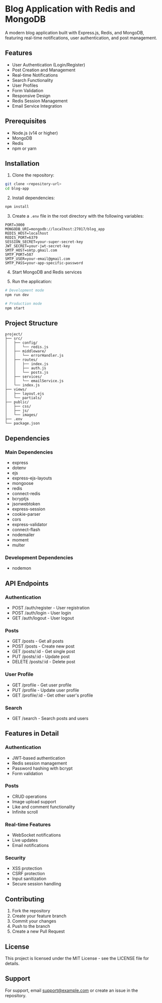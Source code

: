 # Blog Application with Redis and MongoDB

A modern blog application built with Express.js, Redis, and MongoDB, featuring real-time notifications, user authentication, and post management.

## Features

- User Authentication (Login/Register)
- Post Creation and Management
- Real-time Notifications
- Search Functionality
- User Profiles
- Form Validation
- Responsive Design
- Redis Session Management
- Email Service Integration

## Prerequisites

- Node.js (v14 or higher)
- MongoDB
- Redis
- npm or yarn

## Installation

1. Clone the repository:
```bash
git clone <repository-url>
cd blog-app
```

2. Install dependencies:
```bash
npm install
```

3. Create a `.env` file in the root directory with the following variables:
```env
PORT=3000
MONGODB_URI=mongodb://localhost:27017/blog_app
REDIS_HOST=localhost
REDIS_PORT=6379
SESSION_SECRET=your-super-secret-key
JWT_SECRET=your-jwt-secret-key
SMTP_HOST=smtp.gmail.com
SMTP_PORT=587
SMTP_USER=your-email@gmail.com
SMTP_PASS=your-app-specific-password
```

4. Start MongoDB and Redis services

5. Run the application:
```bash
# Development mode
npm run dev

# Production mode
npm start
```

## Project Structure

```
project/
├── src/
│   ├── config/
│   │   └── redis.js
│   ├── middleware/
│   │   └── errorHandler.js
│   ├── routes/
│   │   ├── index.js
│   │   ├── auth.js
│   │   └── posts.js
│   ├── services/
│   │   └── emailService.js
│   └── index.js
├── views/
│   ├── layout.ejs
│   └── partials/
├── public/
│   ├── css/
│   ├── js/
│   └── images/
├── .env
└── package.json
```

## Dependencies

### Main Dependencies
- express
- dotenv
- ejs
- express-ejs-layouts
- mongoose
- redis
- connect-redis
- bcryptjs
- jsonwebtoken
- express-session
- cookie-parser
- cors
- express-validator
- connect-flash
- nodemailer
- moment
- multer

### Development Dependencies
- nodemon

## API Endpoints

### Authentication
- POST /auth/register - User registration
- POST /auth/login - User login
- GET /auth/logout - User logout

### Posts
- GET /posts - Get all posts
- POST /posts - Create new post
- GET /posts/:id - Get single post
- PUT /posts/:id - Update post
- DELETE /posts/:id - Delete post

### User Profile
- GET /profile - Get user profile
- PUT /profile - Update user profile
- GET /profile/:id - Get other user's profile

### Search
- GET /search - Search posts and users

## Features in Detail

### Authentication
- JWT-based authentication
- Redis session management
- Password hashing with bcrypt
- Form validation

### Posts
- CRUD operations
- Image upload support
- Like and comment functionality
- Infinite scroll

### Real-time Features
- WebSocket notifications
- Live updates
- Email notifications

### Security
- XSS protection
- CSRF protection
- Input sanitization
- Secure session handling

## Contributing

1. Fork the repository
2. Create your feature branch
3. Commit your changes
4. Push to the branch
5. Create a new Pull Request

## License

This project is licensed under the MIT License - see the LICENSE file for details.

## Support

For support, email support@example.com or create an issue in the repository. 